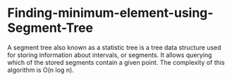 # Finding-minimum-element-using-Segment-Tree
A segment tree also known as a statistic tree is a tree data structure used for storing information about intervals, or segments. It allows querying which of the stored segments contain a given point.
The complexity of this algorithm is O(n log n).
